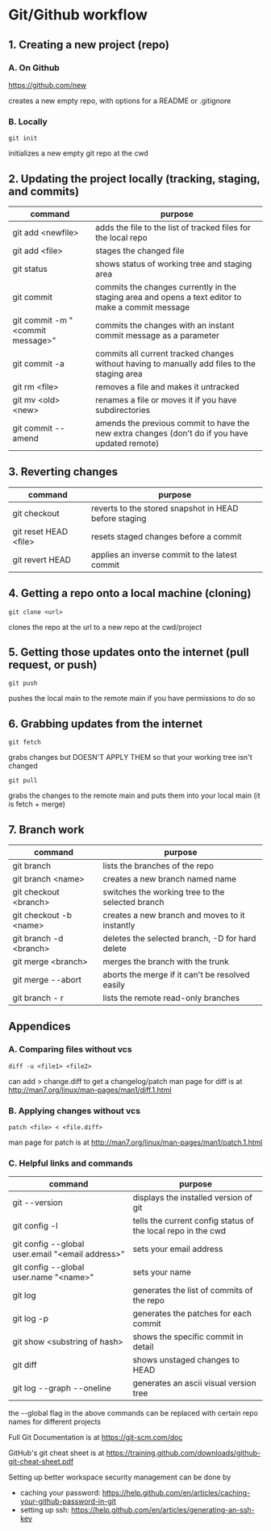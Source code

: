 # Git/Github workflow

## 1. Creating a new project (repo)

### A. On Github

<https://github.com/new>

creates a new empty repo, with options for a README or .gitignore

### B. Locally

    git init

initializes a new empty git repo at the cwd

## 2. Updating the project locally (tracking, staging, and commits)

| command                           | purpose                                                               |
| ---                               | ---                                                                   |
| git add \<newfile>                | adds the file to the list of tracked files for the local repo         |
| git add \<file>                   | stages the changed file                                               |
| git status                        | shows status of working tree and staging area                         |
| git commit                        | commits the changes currently in the staging area and opens a text editor to make a commit message |
| git commit -m "\<commit message>" | commits the changes with an instant commit message as a parameter     |
| git commit -a                     | commits all current tracked changes without having to manually add files to the staging area |
| git rm \<file>                    | removes a file and makes it untracked                                 |
| git mv \<old> \<new>              | renames a file or moves it if you have subdirectories                 |
| git commit --amend                | amends the previous commit to have the new extra changes (don't do if you have updated remote) |

## 3. Reverting changes

| command                | purpose                                               |
| ---                    | ---                                                   |
| git checkout           | reverts to the stored snapshot in HEAD before staging |
| git reset HEAD \<file> | resets staged changes before a commit                 |
| git revert HEAD        | applies an inverse commit to the latest commit        |

## 4. Getting a repo onto a local machine (cloning)

    git clone <url>

clones the repo at the url to a new repo at the cwd/project

## 5. Getting those updates onto the internet (pull request, or push)

    git push

pushes the local main to the remote main if you have permissions to do so

## 6. Grabbing updates from the internet

    git fetch

grabs changes but DOESN'T APPLY THEM so that your working tree isn't changed

    git pull

grabs the changes to the remote main and puts them into your local main (it is fetch + merge)

## 7. Branch work

| command                 | purpose                                          |
| ----------------------- | ------------------------------------------------ |
| git branch              | lists the branches of the repo                   |
| git branch \<name>      | creates a new branch named name                  |
| git checkout \<branch>  | switches the working tree to the selected branch |
| git checkout -b \<name> | creates a new branch and moves to it instantly   |
| git branch -d \<branch> | deletes the selected branch, -D for hard delete  |
| git merge \<branch>     | merges the branch with the trunk                 |
| git merge --abort       | aborts the merge if it can't be resolved easily  |
| git branch - r          | lists the remote read-only branches              |

## Appendices

### A. Comparing files without vcs

    diff -u <file1> <file2>

can add > change.diff to get a changelog/patch
man page for diff is at <http://man7.org/linux/man-pages/man1/diff.1.html>

### B. Applying changes without vcs

    patch <file> < <file.diff>

man page for patch is at <http://man7.org/linux/man-pages/man1/patch.1.html>

### C. Helpful links and commands

| command                                           | purpose                                                      |
| ------------------------------------------------- | ------------------------------------------------------------ |
| git --version                                     | displays the installed version of git                        |
| git config -l                                     | tells the current config status of the local repo in the cwd |
| git config --global user.email "\<email address>" | sets your email address                                      |
| git config --global user.name "\<name>"           | sets your name                                               |
| git log                                           | generates the list of commits of the repo                    |
| git log -p                                        | generates the patches for each commit                        |
| git show \<substring of hash>                     | shows the specific commit in detail                          |
| git diff                                          | shows unstaged changes to HEAD                               |
| git log --graph --oneline                         | generates an ascii visual version tree                       |

the --global flag in the above commands can be replaced with certain repo names for different projects

Full Git Documentation is at <https://git-scm.com/doc>

GitHub's git cheat sheet is at <https://training.github.com/downloads/github-git-cheat-sheet.pdf>

Setting up better workspace security management can be done by

* caching your password:     <https://help.github.com/en/articles/caching-your-github-password-in-git>
* setting up ssh:    <https://help.github.com/en/articles/generating-an-ssh-key>
